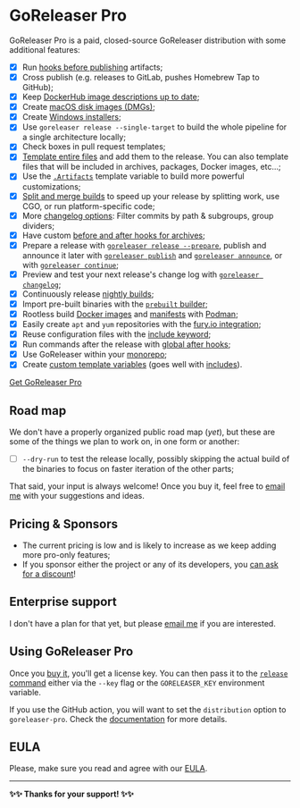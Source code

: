 # GoReleaser Pro

GoReleaser Pro is a paid, closed-source GoReleaser distribution with some
additional features:

- [x] Run [hooks before publishing](/customization/beforepublish) artifacts;
- [x] Cross publish (e.g. releases to GitLab, pushes Homebrew Tap to GitHub);
- [x] Keep [DockerHub image descriptions up to date](/customization/dockerhub);
- [x] Create [macOS disk images (DMGs)](/customization/dmg);
- [x] Create [Windows installers](/customization/msi);
- [x] Use `goreleaser release --single-target` to build the whole pipeline for a
      single architecture locally;
- [x] Check boxes in pull request templates;
- [x] [Template entire files](/customization/templatefiles) and add them to the
      release. You can also template files that will be included in archives,
      packages, Docker images, etc...;
- [x] Use the [`.Artifacts`](/customization/templates/#artifacts) template
      variable to build more powerful customizations;
- [x] [Split and merge builds](/customization/partial) to speed up your release
      by splitting work, use CGO, or run platform-specific code;
- [x] More [changelog options](/customization/changelog): Filter commits by path
      & subgroups, group dividers;
- [x] Have custom [before and after hooks for archives](/customization/archive/);
- [x] Prepare a release with
      [`goreleaser release --prepare`](/cmd/goreleaser_release/), publish and
      announce it later with
      [`goreleaser publish`](/cmd/goreleaser_publish/) and
      [`goreleaser announce`](/cmd/goreleaser_announce/), or with
      [`goreleaser continue`](/cmd/goreleaser_continue/);
- [x] Preview and test your next release's change log with
      [`goreleaser changelog`](/cmd/goreleaser_changelog/);
- [x] Continuously release [nightly builds](/customization/nightlies/);
- [x] Import pre-built binaries with the
      [`prebuilt` builder](./customization/builds.md#import-pre-built-binaries);
- [x] Rootless build [Docker images](./customization/docker.md#using-podman) and
      [manifests](./customization/docker_manifest.md#using-podman) with
      [Podman](https://podman.io);
- [x] Easily create `apt` and `yum` repositories with the
      [fury.io integration](/customization/fury/);
- [x] Reuse configuration files with the
      [include keyword](/customization/includes/);
- [x] Run commands after the release with
      [global after hooks](/customization/hooks/);
- [x] Use GoReleaser within your [monorepo](/customization/monorepo/);
- [x] Create
      [custom template variables](/customization/templates/#custom-variables)
      (goes well with [includes](/customization/includes/)).

<script src="https://gumroad.com/js/gumroad.js"></script>

<a class="gumroad-button" href="https://gumroad.com/l/CadfZ" target="_blank">Get GoReleaser Pro</a>

## Road map

We don't have a properly organized public road map (_yet_), but these are some
of the things we plan to work on, in one form or another:

- [ ] `--dry-run` to test the release locally, possibly skipping the actual
      build of the binaries to focus on faster iteration of the other parts;

That said, your input is always welcome!
Once you buy it, feel free to
[email me](mailto:carlos@becker.software?subject=GoReleaser%20Feature%20Suggestion)
with your suggestions and ideas.

## Pricing & Sponsors

- The current pricing is low and is likely to increase as we keep adding more
  pro-only features;
- If you sponsor either the project or any of its developers, you [can ask for a
  discount](mailto:carlos@becker.software?subject=GoReleaser%20Coupon%20Request)!

## Enterprise support

I don't have a plan for that yet, but please [email
me](mailto:carlos@becker.software?subject=GoReleaser%20Enterprise%20Support) if
you are interested.

## Using GoReleaser Pro

Once you [buy it](https://gum.co/goreleaser), you'll get a license key. You can
then pass it to the [`release` command](/cmd/goreleaser_release/) either via the
`--key` flag or the `GORELEASER_KEY` environment variable.

If you use the GitHub action, you will want to set the `distribution` option to
`goreleaser-pro`. Check the [documentation](/ci/actions/) for more details.

## EULA

Please, make sure you read and agree with our [EULA](/eula).

---

**✨✨ Thanks for your support! ✨✨**
